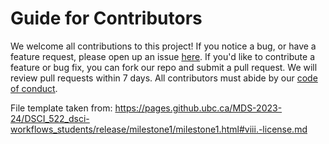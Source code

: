 # Guide for Contributors

We welcome all contributions to this project!
If you notice a bug, or have a feature request,
please open up an issue [here](https://github.com/UBC-MDS/dsci522-group20/issues).
If you'd like to contribute a feature or bug fix,
you can fork our repo and submit a pull request.
We will review pull requests within 7 days.
All contributors must abide by our [code of conduct](CODE_OF_CONDUCT.md).

File template taken from: https://pages.github.ubc.ca/MDS-2023-24/DSCI_522_dsci-workflows_students/release/milestone1/milestone1.html#viii.-license.md
